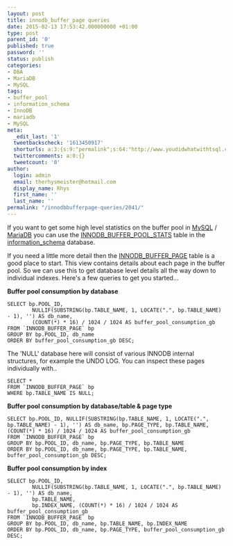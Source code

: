 ```yaml
---
layout: post
title: innodb_buffer_page queries
date: 2015-02-13 17:53:42.000000000 +01:00
type: post
parent_id: '0'
published: true
password: ''
status: publish
categories:
- DBA
- MariaDB
- MySQL
tags:
- buffer_pool
- information_schema
- InnoDB
- mariadb
- MySQL
meta:
  _edit_last: '1'
  tweetbackscheck: '1613450917'
  shorturls: a:3:{s:9:"permalink";s:64:"http://www.youdidwhatwithtsql.com/innodbbufferpage-queries/2041/";s:7:"tinyurl";s:26:"http://tinyurl.com/p3c8xdp";s:4:"isgd";s:19:"http://is.gd/otwHCq";}
  twittercomments: a:0:{}
  tweetcount: '0'
author:
  login: admin
  email: therhysmeister@hotmail.com
  display_name: Rhys
  first_name: ''
  last_name: ''
permalink: "/innodbbufferpage-queries/2041/"
---
```

If you want to get some high level statistics on the buffer pool in [MySQL](http://dev.mysql.com/ "MySQL") / [MariaDB](https://mariadb.org/ "MariaDB") you can use the [INNODB\_BUFFER\_POOL\_STATS](http://dev.mysql.com/doc/refman/5.6/en/innodb-buffer-pool-stats-table.html "INNODB\_BUFFER\_POOL\_STATS") table in the [information\_schema](http://dev.mysql.com/doc/refman/5.6/en/innodb-i_s-tables.html "information\_schema database") database.

If you need a little more detail then the [INNODB\_BUFFER\_PAGE](http://dev.mysql.com/doc/refman/5.6/en/innodb-buffer-page-table.html "INNODB\_BUFFER\_PAGE") table is a good place to start. This view contains details about each page in the buffer pool. So we can use this to get database level details all the way down to individual indexes. Here's a few queries to get you started...

**Buffer pool consumption by database**

```
SELECT bp.POOL_ID,
		NULLIF(SUBSTRING(bp.TABLE_NAME, 1, LOCATE(".", bp.TABLE_NAME) - 1), '') AS db_name,
		(COUNT(*) * 16) / 1024 / 1024 AS buffer_pool_consumption_gb
FROM `INNODB_BUFFER_PAGE` bp
GROUP BY bp.POOL_ID, db_name
ORDER BY buffer_pool_consumption_gb DESC;
```

The 'NULL' database here will consist of various INNODB internal structures, for example the UNDO LOG. You can inspect these pages individually with..

```
SELECT *
FROM `INNODB_BUFFER_PAGE` bp
WHERE bp.TABLE_NAME IS NULL;
```

**Buffer pool consumption by database/table & page type**

```
SELECT bp.POOL_ID, NULLIF(SUBSTRING(bp.TABLE_NAME, 1, LOCATE(".", bp.TABLE_NAME) - 1), '') AS db_name, bp.PAGE_TYPE, bp.TABLE_NAME, (COUNT(*) * 16) / 1024 / 1024 AS buffer_pool_consumption_gb
FROM `INNODB_BUFFER_PAGE` bp
GROUP BY bp.POOL_ID, db_name, bp.PAGE_TYPE, bp.TABLE_NAME
ORDER BY bp.POOL_ID, db_name, bp.PAGE_TYPE, bp.TABLE_NAME, buffer_pool_consumption_gb DESC;
```

**Buffer pool consumption by index**

```
SELECT bp.POOL_ID,
		NULLIF(SUBSTRING(bp.TABLE_NAME, 1, LOCATE(".", bp.TABLE_NAME) - 1), '') AS db_name,
		bp.TABLE_NAME,
		bp.INDEX_NAME, (COUNT(*) * 16) / 1024 / 1024 AS buffer_pool_consumption_gb
FROM `INNODB_BUFFER_PAGE` bp
GROUP BY bp.POOL_ID, db_name, bp.TABLE_NAME, bp.INDEX_NAME
ORDER BY bp.POOL_ID, db_name, bp.PAGE_TYPE, buffer_pool_consumption_gb DESC;
```
